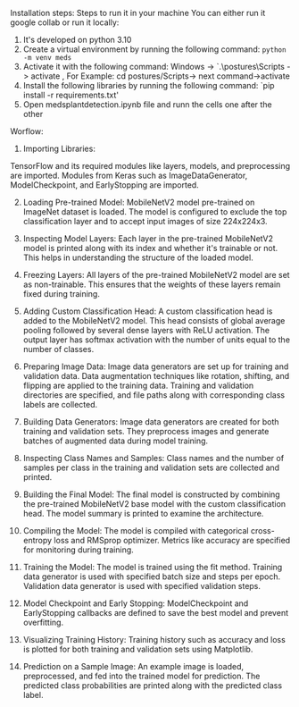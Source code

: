 Installation steps:
Steps to run it in your machine
You can either run it google collab or run it locally:



1. It's developed on python 3.10
2. Create a virtual environment by running the following command: `python -m venv meds`
3. Activate it with the following command: Windows -> `.\postures\Scripts  -> activate , For Example: cd postures/Scripts-> next command->activate
4. Install the following libraries by running the following command: `pip install -r requirements.txt'
5. Open medsplantdetection.ipynb file and runn the cells one after the other


Worflow:


1. Importing Libraries:

TensorFlow and its required modules like layers, models, and preprocessing are imported.
Modules from Keras such as ImageDataGenerator, ModelCheckpoint, and EarlyStopping are imported.

2. Loading Pre-trained Model:
MobileNetV2 model pre-trained on ImageNet dataset is loaded.
The model is configured to exclude the top classification layer and to accept input images of size 224x224x3.

3. Inspecting Model Layers:
Each layer in the pre-trained MobileNetV2 model is printed along with its index and whether it's trainable or not.
This helps in understanding the structure of the loaded model.

4. Freezing Layers:
All layers of the pre-trained MobileNetV2 model are set as non-trainable.
This ensures that the weights of these layers remain fixed during training.

5. Adding Custom Classification Head:
A custom classification head is added to the MobileNetV2 model.
This head consists of global average pooling followed by several dense layers with ReLU activation.
The output layer has softmax activation with the number of units equal to the number of classes.

6. Preparing Image Data:
Image data generators are set up for training and validation data.
Data augmentation techniques like rotation, shifting, and flipping are applied to the training data.
Training and validation directories are specified, and file paths along with corresponding class labels are collected.

7. Building Data Generators:
Image data generators are created for both training and validation sets.
They preprocess images and generate batches of augmented data during model training.

8. Inspecting Class Names and Samples:
Class names and the number of samples per class in the training and validation sets are collected and printed.

9. Building the Final Model:
The final model is constructed by combining the pre-trained MobileNetV2 base model with the custom classification head.
The model summary is printed to examine the architecture.

10. Compiling the Model:
The model is compiled with categorical cross-entropy loss and RMSprop optimizer.
Metrics like accuracy are specified for monitoring during training.

11. Training the Model:
The model is trained using the fit method.
Training data generator is used with specified batch size and steps per epoch.
Validation data generator is used with specified validation steps.

12. Model Checkpoint and Early Stopping:
ModelCheckpoint and EarlyStopping callbacks are defined to save the best model and prevent overfitting.

13. Visualizing Training History:
Training history such as accuracy and loss is plotted for both training and validation sets using Matplotlib.

14. Prediction on a Sample Image:
An example image is loaded, preprocessed, and fed into the trained model for prediction.
The predicted class probabilities are printed along with the predicted class label.